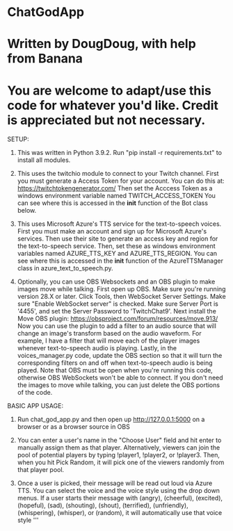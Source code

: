 # ChatGodApp
# Written by DougDoug, with help from Banana
# You are welcome to adapt/use this code for whatever you'd like. Credit is appreciated but not necessary.

SETUP:
1) This was written in Python 3.9.2. Run "pip install -r requirements.txt" to install all modules.

2) This uses the twitchio module to connect to your Twitch channel.
First you must generate a Access Token for your account. You can do this at: https://twitchtokengenerator.com/
Then set the Acccess Token as a windows environment variable named TWITCH_ACCESS_TOKEN
You can see where this is accessed in the __init__ function of the Bot class below.

3) This uses Microsoft Azure's TTS service for the text-to-speech voices. 
First you must make an account and sign up for Microsoft Azure's services.
Then use their site to generate an access key and region for the text-to-speech service.
Then, set these as windows environment variables named AZURE_TTS_KEY and AZURE_TTS_REGION.
You can see where this is accessed in the __init__ function of the AzureTTSManager class in azure_text_to_speech.py.

4) Optionally, you can use OBS Websockets and an OBS plugin to make images move while talking.
First open up OBS. Make sure you're running version 28.X or later.
Click Tools, then WebSocket Server Settings.
Make sure "Enable WebSocket server" is checked. Make sure Server Port is '4455', and set the Server Password to 'TwitchChat9'.
Next install the Move OBS plugin: https://obsproject.com/forum/resources/move.913/
Now you can use the plugin to add a filter to an audio source that will change an image's transform based on the audio waveform.
For example, I have a filter that will move each of the player images whenever text-to-speech audio is playing.
Lastly, in the voices_manager.py code, update the OBS section so that it will turn the corresponding filters on and off when text-to-speech audio is being played.
Note that OBS must be open when you're running this code, otherwise OBS WebSockets won't be able to connect.
If you don't need the images to move while talking, you can just delete the OBS portions of the code.

BASIC APP USAGE:

1) Run chat_god_app.py and then open up http://127.0.0.1:5000 on a browser or as a browser source in OBS

2) You can enter a user's name in the "Choose User" field and hit enter to manually assign them as that player.
Alternatively, viewers can join the pool of potential players by typing !player1, !player2, or !player3.
Then, when you hit Pick Random, it will pick one of the viewers randomly from that player pool.

3) Once a user is picked, their message will be read out loud via Azure TTS.
You can select the voice and the voice style using the drop down menus.
If a user starts their message with (angry), (cheerful), (excited), (hopeful), (sad), (shouting), (shout), (terrified), (unfriendly), (whispering), (whisper), or (random), it will automatically use that voice style
'''